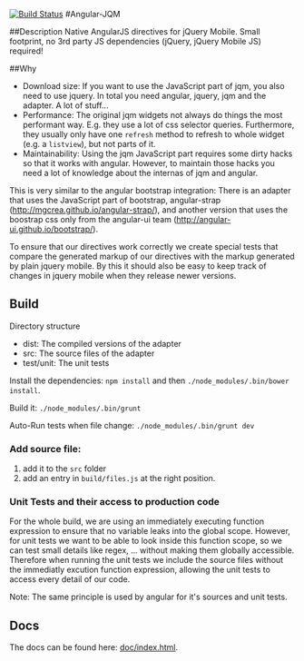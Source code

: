 [![Build Status](https://travis-ci.org/opitzconsulting/angular-jqm.png)](https://travis-ci.org/opitzconsulting/angular-jqm)
#Angular-JQM

##Description
Native AngularJS directives for jQuery Mobile. Small footprint, no 3rd party JS dependencies (jQuery, jQuery Mobile JS) required!


##Why

- Download size: If you want to use the JavaScript part of jqm, you also need to use jquery.
  In total you need angular, jquery, jqm and the adapter. A lot of stuff...
- Performance: The original jqm widgets not always do things the most performant way.
  E.g. they use a lot of css selector queries. Furthermore, they usually only have one `refresh` method
  to refresh to whole widget (e.g. a `listview`), but not parts of it.
- Maintainability: Using the jqm JavaScript part requires some dirty hacks so that it works with angular.
  However, to maintain those hacks you need a lot of knowledge about the internas of jqm and angular.

This is very similar to the angular bootstrap integration: There is an adapter that uses 
the JavaScript part of bootstrap, angular-strap (http://mgcrea.github.io/angular-strap/), and another version
that uses the boostrap css only from the angular-ui team (http://angular-ui.github.io/bootstrap/).

To ensure that our directives work correctly we create special tests that compare the
generated markup of our directives with the markup generated by plain jquery mobile. By this it should
also be easy to keep track of changes in jquery mobile when they release newer versions.

## Build
Directory structure

- dist: The compiled versions of the adapter
- src: The source files of the adapter
- test/unit: The unit tests

Install the dependencies: `npm install` and then `./node_modules/.bin/bower install`.

Build it: `./node_modules/.bin/grunt`

Auto-Run tests when file change: `./node_modules/.bin/grunt dev`

### Add source file: 

1. add it to the `src` folder
2. add an entry in `build/files.js` at the right position.

### Unit Tests and their access to production code
For the whole build, we are using an immediately executing function expression to ensure that
no variable leaks into the global scope.
However, for unit tests we want to be able to look inside this function scope, so we can test small details like regex, ... without making them globally accessible. 
Therefore when running the unit tests we include the source files without the immediatly excution function expression, allowing the unit tests to access every detail of our code.

Note: The same principle is used by angular for it's sources and unit tests.

## Docs
The docs can be found here: [doc/index.html](https://rawgithub.com/opitzconsulting/angular-jqm/master/doc/index.html).
